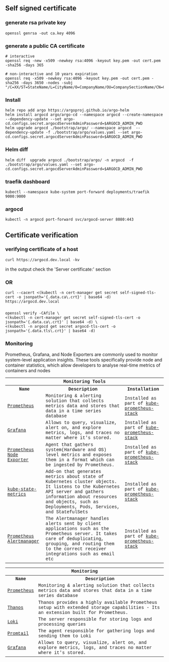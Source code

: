 ## Self signed certificate 
### generate rsa private key  
```
openssl genrsa -out ca.key 4096
```
### generate a public CA certificate 
```
# interactive
openssl req -new -x509 -newkey rsa:4096 -keyout key.pem -out cert.pem -sha256 -days 365

# non-interactive and 10 years expiration
openssl req -x509 -newkey rsa:4096 -keyout key.pem -out cert.pem -sha256 -days 3650 -nodes -subj "/C=XX/ST=StateName/L=CityName/O=CompanyName/OU=CompanySectionName/CN=CommonNameOrHostname"
```
### Install
```
helm repo add argo https://argoproj.github.io/argo-helm
helm install argocd argo/argo-cd --namespace argocd --create-namespace --dependency-update --set argo-cd.configs.secret.argocdServerAdminPassword=$ARGOCD_ADMIN_PWD
helm upgrade argocd ./bootstrap/argo/ --namespace argocd  --dependency-update -f ./bootstrap/argo/values.yaml --set argo-cd.configs.secret.argocdServerAdminPassword=$ARGOCD_ADMIN_PWD
```

### Helm diff 
```
helm diff  upgrade argocd ./bootstrap/argo/ -n argocd  -f ./bootstrap/argo/values.yaml --set argo-cd.configs.secret.argocdServerAdminPassword=$ARGOCD_ADMIN_PWD
```

### traefik dashboard
```
kubectl --namespace kube-system port-forward deployments/traefik 9000:9000
```
### argocd 
```
kubectl -n argocd port-forward svc/argocd-server 8080:443
```

## Certificate verification 
### verifying certificate  of a host 
```
curl https://argocd.dev.local -kv
```
in the output check the 'Server certificate:' section

### OR
```
curl --cacert <(kubectl -n cert-manager get secret self-signed-tls-cert -o jsonpath='{.data.ca\.crt}' | base64 -d) https://argocd.dev.local
```

###
```
openssl verify -CAfile \
<(kubectl -n cert-manager get secret self-signed-tls-cert -o jsonpath='{.data.ca\.crt}' | base64 -d) \
<(kubectl -n argocd get secret argocd-tls-cert -o jsonpath='{.data.tls\.crt}' | base64 -d)
```

### Monitoring
Prometheus, Grafana, and Node Exporters are commonly used to monitor system-level application insights. These tools specifically provide node and container statistics, which allow developers to analyse real-time metrics of containers and nodes

<table style='font-family:"Courier New", Courier, monospace; font-size:100%'>
    <tr>
        <th colspan="3">Monitoring Tools</th>
    </tr>
    <tr>
        <th>Name</th>
        <th>Description</th>
        <th>Installation</th>
    </tr>
    <tr>
        <td><a href="https://prometheus.io/">Prometheus</a></td>
        <td>Monitoring & alerting solution that collects metrics data and stores that data in a time series database</td>
        <td>Installed as part of <a href="https://artifacthub.io/packages/helm/prometheus-community/kube-prometheus-stack">kube-prometheus-stack</a>  </td>
    </tr>
    <tr>
        <td><a href="https://grafana.com/">Grafana</a></td>
        <td>Allows to query, visualize, alert on, and explore metrics, logs, and traces no matter where it's stored.</td>
        <td>Installed as part of <a href="https://artifacthub.io/packages/helm/prometheus-community/kube-prometheus-stack">kube-prometheus-stack</a>  </td>
    </tr>
    <tr>
        <td><a href="https://github.com/prometheus/node_exporter">Prometheus Node Exporter</a></td>
        <td>Agent that gathers system(Hardware and OS) level metrics and exposes them in a format which can be ingested by Prometheus.</td>
        <td>Installed as part of <a href="https://artifacthub.io/packages/helm/prometheus-community/kube-prometheus-stack">kube-prometheus-stack</a>  </td>
    </tr>
    <tr>
        <td><a href="https://github.com/kubernetes/kube-state-metrics">kube-state-metrics</a></td>
        <td>Add-on that generates metrics about state of Kubernetes cluster objects. It listens to the Kubernetes API server and gathers information about resources and objects, such as Deployments, Pods, Services, and StatefulSets</td>
        <td>Installed as part of <a href="https://artifacthub.io/packages/helm/prometheus-community/kube-prometheus-stack">kube-prometheus-stack</a>  </td>
    </tr>
    <tr>
        <td><a href="https://prometheus.io/docs/alerting/latest/alertmanager/">Prometheus Alertmanager</a></td>
        <td>The Alertmanager handles alerts sent by client applications such as the Prometheus server. It takes care of deduplicating, grouping, and routing them to the correct receiver integrations such as email etc</td>
        <td>Installed as part of <a href="https://artifacthub.io/packages/helm/prometheus-community/kube-prometheus-stack">kube-prometheus-stack</a>  </td>
    </tr>
</table>


<table style='font-family:"Courier New", Courier, monospace; font-size:100%'>
    <tr>
        <th colspan="2">Monitoring</th>
    </tr>
    <tr>
        <th>Name</th>
        <th>Description</th>
    </tr>
    <tr>
        <td><a href="https://prometheus.io/">Prometheus</a></td>
        <td>Monitoring & alerting solution that collects metrics data and stores that data in a time series database</td>
    </tr>
    <tr>
        <td><a href="https://thanos.io/">Thanos</a></td>
        <td>Thanos provides a highly available Prometheus setup with extended storage capabilities - Its an extension built for Prometheus.</td>
    </tr>
    <tr>
        <td><a href="https://grafana.com/docs/loki/latest/get-started/overview/">Loki</a></td>
        <td>The server responsible for storing logs and processing queries</td>
    </tr>
    <tr>
        <td><a href="https://grafana.com/docs/loki/latest/send-data/promtail/">Promtail</a></td>
        <td>The agent responsible for gathering logs and sending them to Loki</td>
    </tr>
    <tr>
        <td><a href="https://grafana.com/">Grafana</a></td>
        <td>Allows to query, visualize, alert on, and explore metrics, logs, and traces no matter where it's stored.</td>
    </tr>
</table>
